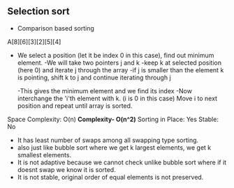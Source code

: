 ## Selection sort
* Comparison based sorting

A[8][6][3][2][5][4]

* We select a position (let it be index 0 in this case), find out minimum element.
  -We will take two pointers j and k
  -keep k at selected position (here 0) and iterate j through the array
  -if j is smaller than the element k is pointing, shift k to j and continue iterating through j
  
  -This gives the minimum element and we find its index
  -Now interchange the 'i'th element with k. (i is 0 in this case)
    Move i to next position and repeat until array is sorted.


Space Complexity:  O(n)
**Complexity- O(n^2)**
Sorting in Place:  Yes
Stable:  No

* It has least number of swaps among all swapping type sorting.
* also just like bubble sort where we get k largest elements, we get k smallest elements.
* It is not adaptive because we cannot check unlike bubble sort where if it doesnt swap we know it is sorted.
* It is not stable, original order of equal elements is not preserved.